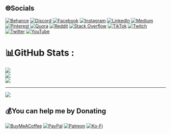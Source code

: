 
## 🌐Socials
[![Behance](https://img.shields.io/badge/Behance-1769ff?logo=behance&logoColor=white)](https://behance.net/ngoviminhhieu) [![Discord](https://img.shields.io/badge/Discord-%237289DA.svg?logo=discord&logoColor=white)](htttps://discord.gg/ngoviminhhieu) [![Facebook](https://img.shields.io/badge/Facebook-%231877F2.svg?logo=Facebook&logoColor=white)](https://facebook.com/ngoviminhhieu) [![Instagram](https://img.shields.io/badge/Instagram-%23E4405F.svg?logo=Instagram&logoColor=white)](https://instagram.com/ngoviminhhieu) [![LinkedIn](https://img.shields.io/badge/LinkedIn-%230077B5.svg?logo=linkedin&logoColor=white)](https://linkedin.com/in/ngoviminhhieu) [![Medium](https://img.shields.io/badge/Medium-12100E?logo=medium&logoColor=white)](https://medium.com/@ngoviminhhieu) [![Pinterest](https://img.shields.io/badge/Pinterest-%23E60023.svg?logo=Pinterest&logoColor=white)](https://pinterest.com/ngoviminhhieu) [![Quora](https://img.shields.io/badge/Quora-%23B92B27.svg?logo=Quora&logoColor=white)](https://quora.com/profile/ngoviminhhieu) [![Reddit](https://img.shields.io/badge/Reddit-%23FF4500.svg?logo=Reddit&logoColor=white)](https://reddit.com/user/ngoviminhhieu) [![Stack Overflow](https://img.shields.io/badge/-Stackoverflow-FE7A16?logo=stack-overflow&logoColor=white)](https://stackoverflow.com/users/ngoviminhhieu) [![TikTok](https://img.shields.io/badge/TikTok-%23000000.svg?logo=TikTok&logoColor=white)](https://tiktok.com/@ngoviminhhieu) [![Twitch](https://img.shields.io/badge/Twitch-%239146FF.svg?logo=Twitch&logoColor=white)](https://twitch.tv/ngoviminhhieu) [![Twitter](https://img.shields.io/badge/Twitter-%231DA1F2.svg?logo=Twitter&logoColor=white)](https://twitter.com/ngoviminhhieu) [![YouTube](https://img.shields.io/badge/YouTube-%23FF0000.svg?logo=YouTube&logoColor=white)](https://youtube.com/c/ngoviminhhieu) 
# 📊GitHub Stats :
![](https://github-readme-stats.vercel.app/api?username=ngoviminhhieu&theme=radical&hide_border=false&include_all_commits=false&count_private=false)<br/>
![](https://github-readme-streak-stats.herokuapp.com/?user=ngoviminhhieu&theme=radical&hide_border=false)<br/>
![](https://github-readme-stats.vercel.app/api/top-langs/?username=ngoviminhhieu&theme=radical&hide_border=false&include_all_commits=false&count_private=false&layout=compact)

---
[![](https://visitcount.itsvg.in/api?id=ngoviminhhieu&icon=0&color=0)](https://visitcount.itsvg.in)

  ## 💰You can help me by Donating
  [![BuyMeACoffee](https://img.shields.io/badge/Buy%20Me%20a%20Coffee-ffdd00?style=for-the-badge&logo=buy-me-a-coffee&logoColor=black)](https://buymeacoffee.com/ngoviminhhieu) [![PayPal](https://img.shields.io/badge/PayPal-00457C?style=for-the-badge&logo=paypal&logoColor=white)](https://paypal.me/ngoviminhhieu) [![Patreon](https://img.shields.io/badge/Patreon-F96854?style=for-the-badge&logo=patreon&logoColor=white)](https://patreon.com/ngoviminhhieu) [![Ko-Fi](https://img.shields.io/badge/Ko--fi-F16061?style=for-the-badge&logo=ko-fi&logoColor=white)](https://ko-fi.com/ngoviminhhieu) 

  <!-- Proudly created with GPRM ( https://gprm.itsvg.in ) -->
  
